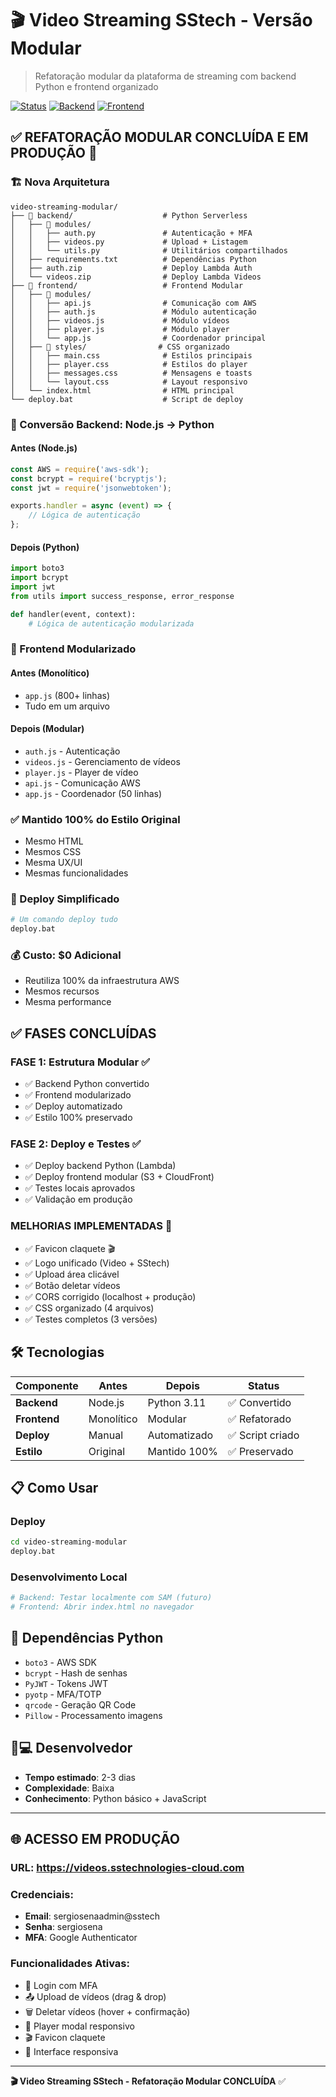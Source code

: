 # 🎬 Video Streaming SStech - Versão Modular

> Refatoração modular da plataforma de streaming com backend Python e frontend organizado

[![Status](https://img.shields.io/badge/Status-DEPLOY%20CONCLUÍDO-green)](https://videos.sstechnologies-cloud.com)
[![Backend](https://img.shields.io/badge/Backend-Python%20Serverless-blue)](https://github.com/Sergio-Sena/video-streaming-sstech)
[![Frontend](https://img.shields.io/badge/Frontend-Modular%20JS-green)](https://github.com/Sergio-Sena/video-streaming-sstech)

## ✅ **REFATORAÇÃO MODULAR CONCLUÍDA E EM PRODUÇÃO** 🚀

### **🏗️ Nova Arquitetura**

```
video-streaming-modular/
├── 📂 backend/                    # Python Serverless
│   ├── 📂 modules/
│   │   ├── auth.py               # Autenticação + MFA
│   │   ├── videos.py             # Upload + Listagem
│   │   └── utils.py              # Utilitários compartilhados
│   ├── requirements.txt          # Dependências Python
│   ├── auth.zip                  # Deploy Lambda Auth
│   └── videos.zip                # Deploy Lambda Videos
├── 📂 frontend/                   # Frontend Modular
│   ├── 📂 modules/
│   │   ├── api.js                # Comunicação com AWS
│   │   ├── auth.js               # Módulo autenticação
│   │   ├── videos.js             # Módulo vídeos
│   │   ├── player.js             # Módulo player
│   │   └── app.js                # Coordenador principal
│   ├── 📂 styles/                # CSS organizado
│   │   ├── main.css              # Estilos principais
│   │   ├── player.css            # Estilos do player
│   │   ├── messages.css          # Mensagens e toasts
│   │   └── layout.css            # Layout responsivo
│   └── index.html                # HTML principal
└── deploy.bat                    # Script de deploy
```

### **🔄 Conversão Backend: Node.js → Python**

#### **Antes (Node.js)**
```javascript
const AWS = require('aws-sdk');
const bcrypt = require('bcryptjs');
const jwt = require('jsonwebtoken');

exports.handler = async (event) => {
    // Lógica de autenticação
};
```

#### **Depois (Python)**
```python
import boto3
import bcrypt
import jwt
from utils import success_response, error_response

def handler(event, context):
    # Lógica de autenticação modularizada
```

### **🧩 Frontend Modularizado**

#### **Antes (Monolítico)**
- `app.js` (800+ linhas)
- Tudo em um arquivo

#### **Depois (Modular)**
- `auth.js` - Autenticação
- `videos.js` - Gerenciamento de vídeos  
- `player.js` - Player de vídeo
- `api.js` - Comunicação AWS
- `app.js` - Coordenador (50 linhas)

### **✅ Mantido 100% do Estilo Original**
- Mesmo HTML
- Mesmos CSS
- Mesma UX/UI
- Mesmas funcionalidades

### **🚀 Deploy Simplificado**
```bash
# Um comando deploy tudo
deploy.bat
```

### **💰 Custo: $0 Adicional**
- Reutiliza 100% da infraestrutura AWS
- Mesmos recursos
- Mesma performance

## ✅ **FASES CONCLUÍDAS**

### **FASE 1: Estrutura Modular** ✅
- ✅ Backend Python convertido
- ✅ Frontend modularizado
- ✅ Deploy automatizado
- ✅ Estilo 100% preservado

### **FASE 2: Deploy e Testes** ✅
- ✅ Deploy backend Python (Lambda)
- ✅ Deploy frontend modular (S3 + CloudFront)
- ✅ Testes locais aprovados
- ✅ Validação em produção

### **MELHORIAS IMPLEMENTADAS** 🎨
- ✅ Favicon claquete 🎬
- ✅ Logo unificado (Video + SStech)
- ✅ Upload área clicável
- ✅ Botão deletar vídeos
- ✅ CORS corrigido (localhost + produção)
- ✅ CSS organizado (4 arquivos)
- ✅ Testes completos (3 versões)

## 🛠️ **Tecnologias**

| Componente | Antes | Depois | Status |
|------------|-------|--------|--------|
| **Backend** | Node.js | Python 3.11 | ✅ Convertido |
| **Frontend** | Monolítico | Modular | ✅ Refatorado |
| **Deploy** | Manual | Automatizado | ✅ Script criado |
| **Estilo** | Original | Mantido 100% | ✅ Preservado |

## 📋 **Como Usar**

### **Deploy**
```bash
cd video-streaming-modular
deploy.bat
```

### **Desenvolvimento Local**
```bash
# Backend: Testar localmente com SAM (futuro)
# Frontend: Abrir index.html no navegador
```

## 🔧 **Dependências Python**
- `boto3` - AWS SDK
- `bcrypt` - Hash de senhas
- `PyJWT` - Tokens JWT
- `pyotp` - MFA/TOTP
- `qrcode` - Geração QR Code
- `Pillow` - Processamento imagens

## 👨💻 **Desenvolvedor**
- **Tempo estimado**: 2-3 dias
- **Complexidade**: Baixa
- **Conhecimento**: Python básico + JavaScript

---

## 🌐 **ACESSO EM PRODUÇÃO**

### **URL**: https://videos.sstechnologies-cloud.com

### **Credenciais**:
- **Email**: sergiosenaadmin@sstech
- **Senha**: sergiosena
- **MFA**: Google Authenticator

### **Funcionalidades Ativas**:
- 🔐 Login com MFA
- 📤 Upload de vídeos (drag & drop)
- 🗑️ Deletar vídeos (hover + confirmação)
- 🎥 Player modal responsivo
- 🎬 Favicon claquete
- 📱 Interface responsiva

---

**🎬 Video Streaming SStech - Refatoração Modular CONCLUÍDA** ✅